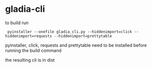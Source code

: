 # gladia-cli

to build run
```
 pyinstaller --onefile gladia_cli.py --hiddenimport=click --hiddenimport=requests --hiddenimport=prettytable
```

pyinstaller, click, requests and prettytable need to be installed before running the build command


the resulting cli is in dist
